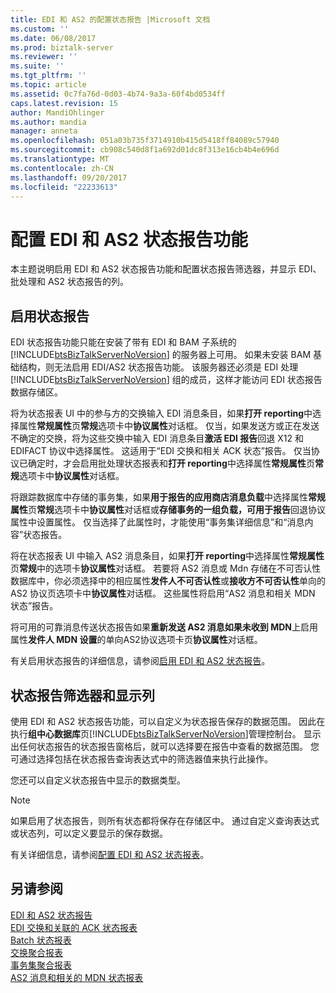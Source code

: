 ```yaml
---
title: EDI 和 AS2 的配置状态报告 |Microsoft 文档
ms.custom: ''
ms.date: 06/08/2017
ms.prod: biztalk-server
ms.reviewer: ''
ms.suite: ''
ms.tgt_pltfrm: ''
ms.topic: article
ms.assetid: 0c7fa76d-0d03-4b74-9a3a-60f4bd0534ff
caps.latest.revision: 15
author: MandiOhlinger
ms.author: mandia
manager: anneta
ms.openlocfilehash: 051a03b735f3714910b415d5418ff84089c57940
ms.sourcegitcommit: cb908c540d8f1a692d01dc8f313e16cb4b4e696d
ms.translationtype: MT
ms.contentlocale: zh-CN
ms.lasthandoff: 09/20/2017
ms.locfileid: "22233613"
---
```

# <a name="configuration-of-edi-and-as2-status-reporting"></a>配置 EDI 和 AS2 状态报告功能
本主题说明启用 EDI 和 AS2 状态报告功能和配置状态报告筛选器，并显示 EDI、批处理和 AS2 状态报告的列。  
  
## <a name="enabling-status-reporting"></a>启用状态报告  
 EDI 状态报告功能只能在安装了带有 EDI 和 BAM 子系统的 [!INCLUDE[btsBizTalkServerNoVersion](../includes/btsbiztalkservernoversion-md.md)] 的服务器上可用。 如果未安装 BAM 基础结构，则无法启用 EDI/AS2 状态报告功能。 该服务器还必须是 EDI 处理 [!INCLUDE[btsBizTalkServerNoVersion](../includes/btsbiztalkservernoversion-md.md)] 组的成员，这样才能访问 EDI 状态报告数据存储区。  
  
 将为状态报表 UI 中的参与方的交换输入 EDI 消息条目，如果**打开 reporting**中选择属性**常规属性**页**常规**选项卡中**协议属性**对话框。 仅当，如果发送方或正在发送不确定的交换，将为这些交换中输入 EDI 消息条目**激活 EDI 报告**回退 X12 和 EDIFACT 协议中选择属性。 这适用于“EDI 交换和相关 ACK 状态”报告。 仅当协议已确定时，才会启用批处理状态报表和**打开 reporting**中选择属性**常规属性**页**常规**选项卡中**协议属性**对话框。  
  
 将跟踪数据库中存储的事务集，如果**用于报告的应用商店消息负载**中选择属性**常规属性**页**常规**选项卡中**协议属性**对话框或**存储事务的一组负载，可用于报告**回退协议属性中设置属性。 仅当选择了此属性时，才能使用“事务集详细信息”和“消息内容”状态报告。  
  
 将在状态报表 UI 中输入 AS2 消息条目，如果**打开 reporting**中选择属性**常规属性**页**常规**中的选项卡**协议属性**对话框。 若要将 AS2 消息或 Mdn 存储在不可否认性数据库中，你必须选择中的相应属性**发件人不可否认性**或**接收方不可否认性**单向的 AS2 协议页选项卡中**协议属性**对话框。 这些属性将启用“AS2 消息和相关 MDN 状态”报告。  
  
 将可用的可靠消息传送状态报告如果**重新发送 AS2 消息如果未收到 MDN**上启用属性**发件人 MDN 设置**的单向AS2协议选项卡页**协议属性**对话框。  
  
 有关启用状态报告的详细信息，请参阅[启用 EDI 和 AS2 状态报告](../core/enabling-edi-and-as2-status-reports.md)。  
  
## <a name="status-report-filters-and-display-columns"></a>状态报告筛选器和显示列  
 使用 EDI 和 AS2 状态报告功能，可以自定义为状态报告保存的数据范围。 因此在执行**组中心数据库**页[!INCLUDE[btsBizTalkServerNoVersion](../includes/btsbiztalkservernoversion-md.md)]管理控制台。 显示出任何状态报告的状态报告窗格后，就可以选择要在报告中查看的数据范围。 您可通过选择包括在状态报告查询表达式中的筛选器值来执行此操作。  
  
 您还可以自定义状态报告中显示的数据类型。  
  
> [!NOTE]
>  如果启用了状态报告，则所有状态都将保存在存储区中。 通过自定义查询表达式或状态列，可以定义要显示的保存数据。  
  
 有关详细信息，请参阅[配置 EDI 和 AS2 状态报表](../core/configuring-an-edi-and-as2-status-report.md)。  
  
## <a name="see-also"></a>另请参阅  
 [EDI 和 AS2 状态报告](../core/edi-and-as2-status-reporting.md)   
 [EDI 交换和关联的 ACK 状态报表](../core/edi-interchange-and-correlated-ack-status-report.md)   
 [Batch 状态报表](../core/batch-status-report.md)   
 [交换聚合报表](../core/interchange-aggregation-report.md)   
 [事务集聚合报表](../core/transaction-set-aggregation-report.md)   
 [AS2 消息和相关的 MDN 状态报表](../core/as2-message-and-correlated-mdn-status-report.md)